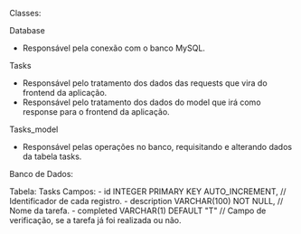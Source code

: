 Classes:

Database
  - Responsável pela conexão com o banco MySQL.

Tasks
  - Responsável pelo tratamento dos dados das requests que vira do frontend da aplicação.
  - Responsável pelo tratamento dos dados do model que irá como response para o frontend da aplicação.

Tasks_model
  - Responsável pelas operações no banco, requisitando e alterando dados da tabela tasks.


Banco de Dados:

Tabela: Tasks
Campos:
    - id INTEGER PRIMARY KEY AUTO_INCREMENT,    // Identificador de cada registro.
    - description VARCHAR(100) NOT NULL,        // Nome da tarefa.
    - completed VARCHAR(1) DEFAULT "T"          // Campo de verificação, se a tarefa já foi realizada ou não.
